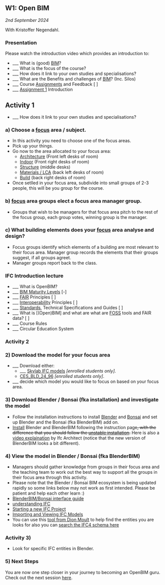 ## W1: Open BIM

*2nd September 2024*

With Kristoffer Negendahl.

### Presentation

Please watch the introduction video which provides an introduction to:
* ___ What is (good) [BIM]?
* ___ What is the focus of the course?
* ___ How does it link to your own studies and specialisations?
* ___ What are the Benefits and challenges of [BIM]? (Inc. Silos)
* ___ Course [Assignments](/Assignments/index) and Feedback [ ]
* ___ [Assignment 1] Introduction

## Activity 1
* ___ How does it link to your own studies and specialisations?

### a) Choose a [focus] area / subject.
* In this activity you need to choose one of the focus areas.
* Pick up your things.
* Go now to the area allocated to your focus area:
  *   [Architecture] (Front left desks of room)
  *   [Indoor] (Front right desks of room)
  *   [Structure] (middle desks)
  *   [Materials / LCA] (back left desks of room)
  *   [Build] (back right desks of room)
* Once setlled in your focus area, subdivide into small groups of 2-3 people, this will be you group for the course.

### b) [focus] area groups elect a focus area manager group.
* Groups that wish to be managers for that focus area pitch to the rest of the focus group, each group votes, winning group is the manager.

### c) What building elements does your [focus] area analyse and design?
* Focus groups identify which elements of a building are most relevant to their focus area. Manager group records the elements that their groups suggest, if all groups agreet.
* Manager groups report back to the class.

### IFC Introduction lecture
* ___ What is OpenBIM?
* ___ [BIM Maturity Levels] [-]
* ___ [FAIR] Principles [ ]
* ___ [Interoperability] Principles [ ]
* ___ [Standards], Technical Specifications and Guides [ ]
* ___ What is [(Open)BIM] and what are what are [FOSS] tools and FAIR data?  [ ]
* ___ Course Rules
* ___ Circular Education System

### Activity 2

### 2) Download the model for your focus area
* ___ Download either:
   * ___ [Skylab IFC models](https://learn.inside.dtu.dk/d2l/le/content/167582/Home) *[enrolled students only]*.
   *  [CES_BLD_24_96](https://learn.inside.dtu.dk/d2l/le/lessons/215344/folders/857237) *[enrolled students only]*.
* ___ decide which model you would like to focus on based on your focus area.

### 3) Download Blender / Bonsai (fka installation) and investigate the model
* Follow the installation instructions to install [Blender] and [Bonsai] and set up Blender and the Bonsai (fka BlenderBIM) add on.
* [Install](https://docs.bonsaibim.org/quickstart/installation.html) Blender and BlenderBIM following the instruction page~~, with the difference that you should follow the [unstable installation](https://blenderbim.org/docs/devs/installation.html#unstable-installation).~~
Here is also a [video explaination](https://www.youtube.com/watch?v=I-937k6fvKk&t=0s) by Ifc Architect (notice that the new version of BlenderBIM looks a bit different).

### 4) View the model in Blender / Bonsai (fka BlenderBIM)
* Managers should gather knowledge from groups in their focus area and the teaching team to work out the best way to support all the groups in their focus area through this activity.
* Please note that the Blender / Bonsai BIM ecosystem is being updated rapidly so some links below may not work as first intended. Please be patient and help each other learn :)
* [BlenderBIM/Bonsai interface guide](https://docs.bonsaibim.org/users/modeling/interface.html)
* [understanding IFC](https://docs.bonsaibim.org/users/modeling/understanding_ifc.html)
* [Starting a new IFC Project](https://docs.bonsaibim.org/users/modeling/starting_new_project.html)
* [Importing and Viewing IFC Models](https://docs.bonsaibim.org/users/modeling/importing_viewing_models.html)
* You can use this [tool from Dion Moult](https://blenderbim.org/search-ifc-class.html) to help find the entities you are looks for also you can [search the IFC4 schema here](https://ifc43-docs.standards.buildingsmart.org/)

### Activity 3)
* Look for specific IFC entities in Blender.

### 5) Next Steps
You are now one step closer in your journey to becoming an OpenBIM guru. Check out the next session [here](https://github.com/timmcginley/41934/tree/main/Schedule/02).


<!-- links -->

[BIM]: /Concepts/BIM

[BIM Maturity Levels]: /Concepts/Levels

[Blender]: /Concepts/Blender
[Bonsai]: /Concepts/Bonsai/index

[IFC]: /Concepts/IFC
[FAIR]: /Concepts/FAIR
[focus]: /Focus
[FOSS]: /Concepts/SoftwareLicences
[focus area]: /Focus
[Interoperability]: /Concepts/Interoperability
[Standards]: /Concepts/Standards
[entities]: /Concepts/Entities
[properties]: /Concepts/Properties
[IFC File Analyzer]: /Concepts/IFCFileAnalyzer
[Assignment 1]: /Assignments/A1

[Architecture]: /Focus/Architecture
[Indoor]: /Focus/indoor
[Structure]: /Focus/Structure
[Materials / LCA]: /Focus/Sustainability
[Build]: /Focus/Build

